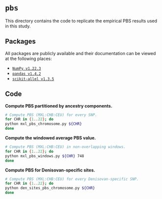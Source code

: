 # `pbs`

This directory contains the code to replicate the empirical PBS results used in this study.

## Packages

All packages are publicly available and their documentation can be viewed at the following places:

- [`NumPy v1.22.3`](https://numpy.org/doc/stable/reference/index.html)
- [`pandas v1.4.2`](https://pandas.pydata.org/docs/)
- [`scikit-allel v1.3.5`](https://scikit-allel.readthedocs.io/en/stable/index.html)

## Code

__Compute PBS partitioned by ancestry components.__

```bash
# Compute PBS (MXL:CHB:CEU) for every SNP.
for CHR in {1..22}; do
python mxl_pbs_chromosome.py ${CHR}
done
```

__Compute the windowed average PBS value.__

```bash
# Compute PBS (MXL:CHB:CEU) in non-overlapping windows.
for CHR in {1..22}; do
python mxl_pbs_windows.py ${CHR} 748
done
```



__Compute PBS for Denisovan-specific sites.__

```bash
# Compute PBS (MXL:CHB:CEU) for every Denisovan-specific SNP.
for CHR in {1..22}; do
python den_sites_pbs_chromosome.py ${CHR}
done
```

